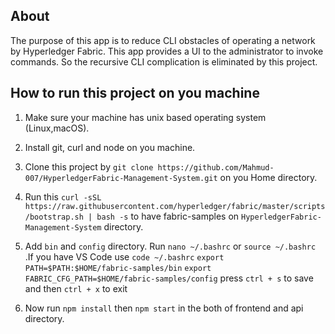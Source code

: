 ## About

The purpose of this app is to reduce CLI obstacles of operating a network by
Hyperledger Fabric. This app provides a UI to the administrator to invoke
commands. So the recursive CLI complication is eliminated by this project.

## How to run this project on you machine

1. Make sure your machine has unix based operating system (Linux,macOS).
2. Install git, curl and node on you machine.
3. Clone this project by `git clone https://github.com/Mahmud-007/HyperledgerFabric-Management-System.git` on you Home directory.
4. Run this `curl -sSL https://raw.githubusercontent.com/hyperledger/fabric/master/scripts/bootstrap.sh | bash -s` to have fabric-samples on `HyperledgerFabric-Management-System` directory.
5. Add `bin` and `config` directory. Run `nano ~/.bashrc` or `source ~/.bashrc` .If you have VS Code use `code ~/.bashrc`
`export PATH=$PATH:$HOME/fabric-samples/bin`
`export FABRIC_CFG_PATH=$HOME/fabric-samples/config`
press `ctrl + s` to save and then `ctrl + x` to exit

6. Now run `npm install` then `npm start` in the both of frontend and api directory.
